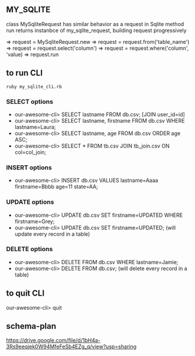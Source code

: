 ## MY_SQLITE

class MySqliteRequest has similar behavior as a request in Sqlite
method run returns instanbce of my_sqlite_request, building request progressively

=> request = MySqliteRequest.new
=> request = request.from('table_name')
=> request = request.select('column')
=> request = request.where('column', 'value)
=> request.run

## to run CLI
    ruby my_sqlite_cli.rb

### SELECT options
- our-awesome-cli> SELECT lastname FROM db.csv;    [JOIN user_id=id]
- our-awesome-cli> SELECT lastname, firstname FROM db.csv WHERE lastname=Laura;
- our-awesome-cli> SELECT lastname, age FROM db.csv ORDER age ASC;
- our-awesome-cli> SELECT * FROM tb.csv JOIN tb_join.csv ON col=col_join;

### INSERT options
- our-awesome-cli> INSERT db.csv VALUES lastname=Aaaa firstname=Bbbb age=11 state=AA;

### UPDATE options
- our-awesome-cli> UPDATE db.csv SET firstname=UPDATED WHERE firstname=Grey;
- our-awesome-cli> UPDATE db.csv SET firstname=UPDATED; (will update every record in a table)

### DELETE options
- our-awesome-cli> DELETE FROM db.csv WHERE lastname=Jamie;
- our-awesome-cli> DELETE FROM db.csv; (will delete every record in a table)

## to quit CLI
our-awesome-cli> quit

## schema-plan
https://drive.google.com/file/d/1bH4a-3Rs9eeqjek0W94MfeFeSb4EZg_q/view?usp=sharing
